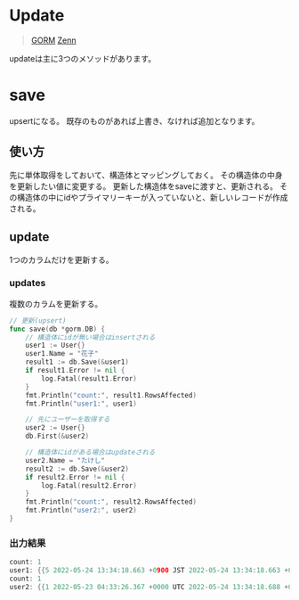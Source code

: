 # Update
>[GORM](https://gorm.io/ja_JP/docs/update.html)
>[Zenn](https://zenn.dev/a_ichi1/articles/4b113d4c46857a#crud)

updateは主に3つのメソッドがあります。

# save
upsertになる。
既存のものがあれば上書き、なければ追加となります。
## 使い方
先に単体取得をしておいて、構造体とマッピングしておく。
その構造体の中身を更新したい値に変更する。
更新した構造体をsaveに渡すと、更新される。
その構造体の中にidやプライマリーキーが入っていないと、新しいレコードが作成される。
## update
1つのカラムだけを更新する。
### updates
複数のカラムを更新する。
```go
// 更新(upsert)
func save(db *gorm.DB) {
	// 構造体にidが無い場合はinsertされる
	user1 := User{}
	user1.Name = "花子"
	result1 := db.Save(&user1)
	if result1.Error != nil {
		log.Fatal(result1.Error)
	}
	fmt.Println("count:", result1.RowsAffected)
	fmt.Println("user1:", user1)

	// 先にユーザーを取得する
	user2 := User{}
	db.First(&user2)

	// 構造体にidがある場合はupdateされる
	user2.Name = "たけし"
	result2 := db.Save(&user2)
	if result2.Error != nil {
		log.Fatal(result2.Error)
	}
	fmt.Println("count:", result2.RowsAffected)
	fmt.Println("user2:", user2)
}
```
### 出力結果
```go
count: 1
user1: {{5 2022-05-24 13:34:18.663 +0900 JST 2022-05-24 13:34:18.663 +0900 JST {0001-01-01 00:00:00 +0000 UTC false}} 花子 0 false}
count: 1
user2: {{1 2022-05-23 04:33:26.367 +0000 UTC 2022-05-24 13:34:18.688 +0900 JST {00
```







